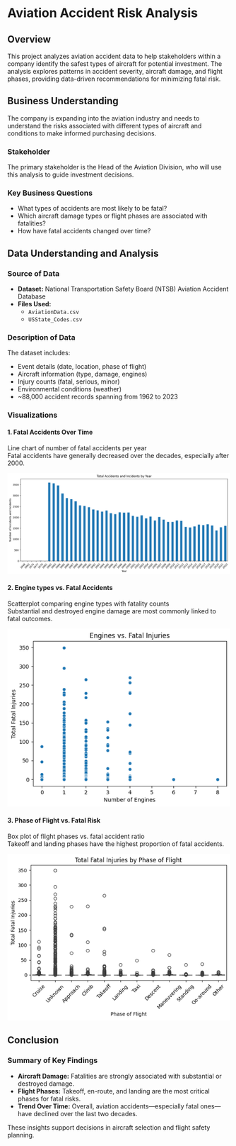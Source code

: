 # Aviation Accident Risk Analysis

## Overview

This project analyzes aviation accident data to help stakeholders within a company identify the safest types of aircraft for potential investment. The analysis explores patterns in accident severity, aircraft damage, and flight phases, providing data-driven recommendations for minimizing fatal risk.



##  Business Understanding

The company is expanding into the aviation industry and needs to understand the risks associated with different types of aircraft and conditions to make informed purchasing decisions.

###  Stakeholder

The primary stakeholder is the Head of the Aviation Division, who will use this analysis to guide investment decisions.

###  Key Business Questions

- What types of accidents are most likely to be fatal?
- Which aircraft damage types or flight phases are associated with fatalities?
- How have fatal accidents changed over time?


##  Data Understanding and Analysis

###  Source of Data

- **Dataset:** National Transportation Safety Board (NTSB) Aviation Accident Database  
- **Files Used:**
  - `AviationData.csv`
  - `USState_Codes.csv`

### Description of Data

The dataset includes:
- Event details (date, location, phase of flight)
- Aircraft information (type, damage, engines)
- Injury counts (fatal, serious, minor)
- Environmental conditions (weather)
- ~88,000 accident records spanning from 1962 to 2023


###  Visualizations

#### 1.  Fatal Accidents Over Time
Line chart of number of fatal accidents per year  
Fatal accidents have generally decreased over the decades, especially after 2000.

![Fatal Accidents Over Time](./vizualization%20images/fatalities%20per%20year.png)

#### 2.  Engine types vs. Fatal Accidents
Scatterplot comparing engine types with fatality counts  
Substantial and destroyed engine damage are most commonly linked to fatal outcomes.

![Engine Types vs Fatal Accidents](./vizualization%20images/engines%20vs%20fatal%20damages.png)

#### 3.  Phase of Flight vs. Fatal Risk
Box plot of flight phases vs. fatal accident ratio  
Takeoff and landing phases have the highest proportion of fatal accidents.

![Phase of Flight vs Fatal Risk](./vizualization%20images/phase%20of%20flight%20vs%20fatal%20injuries.png)


##  Conclusion

### Summary of Key Findings

- **Aircraft Damage:** Fatalities are strongly associated with substantial or destroyed damage.
- **Flight Phases:** Takeoff, en-route, and landing are the most critical phases for fatal risks.
- **Trend Over Time:** Overall, aviation accidents—especially fatal ones—have declined over the last two decades.

These insights support  decisions in aircraft selection and flight safety planning.













  
